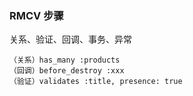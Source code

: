 ### RMCV 步骤
关系、验证、回调、事务、异常
```
（关系）has_many :products
（回调）before_destroy :xxx
（验证）validates :title, presence: true
```